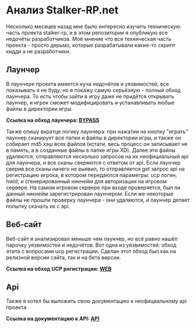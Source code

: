 # Анализ Stalker-RP.net
Несколько месяцев назад мне было интересно изучить техническую часть проекта stalker-rp, и в этом репозитории я опубликую все недочёты разработчиков.
Моё мнение что вся техническая часть проекта - просто дерьмо, которые разрабатывали какие-то скрипт кидди а не разработчики.

## Лаунчер
В лаунчере проекта имеется куча недочётов и уязвимостей, все показывать я не буду, но я покажу самую серьёзную - полный обход лаунчера.
То есть чтобы зайти в игру даже не придётся открывать лаунчер, и игрок сможет модифицировать и устанавливать любые файлы в директории игры.

**Ссылка на обход лаунчера: [BYPASS](https://github.com/atorisen/stalker-rp-analysis/launcher/)**

Также опишу вкратце логику лаунчера: при нажатии на кнопку "играть" лаунчер сканирует все папки и файлы в директории игры, и также он собирает md5 хэш всех файлов (кстати, весь процесс он записывает не в память, а в созданные файлы в папке игры XD).
Далее эти файлы удаляются, отправляются несколько запросов на их неофициальный api для лаунчера, и все сканы сверяются с ответом от api.
Если лаунчер сверив все сканы ничего не выявил, то отправляется get запрос api на регистрацию игрока, в котором передаются параметры: ucp логин, hwid, и сгенерированный никнейм для авторизации на игровом сервере.
На самом игровом сервере при входе проверяется, был ли данный никнейм зарегистрирован лаунчером. Если же некоторые файлы не прошли проверку лаунчера - они удаляются, и лаунчер делает попытку скачать их с api.

## Веб-сайт
Веб-сайт я анализировал меньше чем лаунчер, но всё равно нашёл парочку уязвимостей и недочётов.
Вот одна из уязвимостей: обход этапа с вопросами ucp регистрации. Сделан этот обход был как на релизной версии сайта, так и на бета версии.

**Ссылка на обход UCP регистрации: [WEB](https://github.com/atorisen/stalker-rp-analysis/web/)**

## Api
Также я хотел бы выложить свою документацию к неофициальному api проекта.

**Ссылка на документацию к API: [API](https://github.com/atorisen/stalker-rp-analysis/api.md)**

